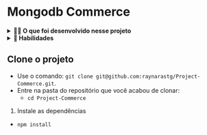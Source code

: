 # Mongodb Commerce

<details>
  <summary><strong>👨‍💻 O que foi desenvolvido nesse projeto</strong></summary><br />

Nesse projeto, trabalhei com o banco de dados `commerce`, que contém dados do cardápio do **McDonald's**, como ingredientes, valores nutricionais e dados fictícios de vendas.

</details>

<details>
  <summary><strong>💫 Habilidades</strong></summary><br />

Neste projeto foi aplicado os seguintes conceitos:

- Alterar documentos utilizando métodos de update com operadores simples;

- Alterar documentos utilizando operadores complexos e modificadores;

- Construir queries e expressões complexas utilizando índices textuais e expressões regulares.

</details>

## Clone o projeto

- Use o comando: `git clone git@github.com:raynarastg/Project-Commerce.git`.
- Entre na pasta do repositório que você acabou de clonar:
  - `cd Project-Commerce`

1. Instale as dependências

- `npm install`

